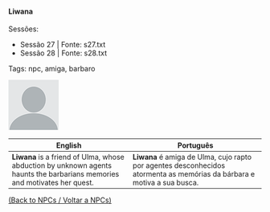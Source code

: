 
#### Liwana

Sessões:  
- Sessão 27 | Fonte: s27.txt  
- Sessão 28 | Fonte: s28.txt

Tags: npc, amiga, barbaro

![Liwana](blank.png)

| English | Português |
|---------|-----------|
| **Liwana** is a friend of Ulma, whose abduction by unknown agents haunts the barbarians memories and motivates her quest. | **Liwana** é amiga de Ulma, cujo rapto por agentes desconhecidos atormenta as memórias da bárbara e motiva a sua busca. |

[(Back to NPCs / Voltar a NPCs)](npcs_list.md)


























